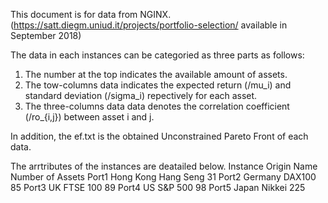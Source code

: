This document is for data from NGINX. (https://satt.diegm.uniud.it/projects/portfolio-selection/ available in September 2018)

The data in each instances can be categoried as three parts as follows:
1) The number at the top indicates the available amount of assets.
2) The tow-columns data indicates the expected return (/mu_i) and standard deviation (/sigma_i) repectively for each asset.
3) The three-columns data data denotes the correlation coefficient (/ro_{i,j}) between asset i and j.

In addition, the ef.txt is the obtained Unconstrained Pareto Front of each data.

The arrtributes of the instances are deatailed below.
Instance      Origin       Name         Number of Assets
Port1        Hong Kong    Hang Seng           31
Port2         Germany      DAX100             85
Port3          UK         FTSE 100            89
Port4          US          S&P 500            98
Port5         Japan        Nikkei             225
